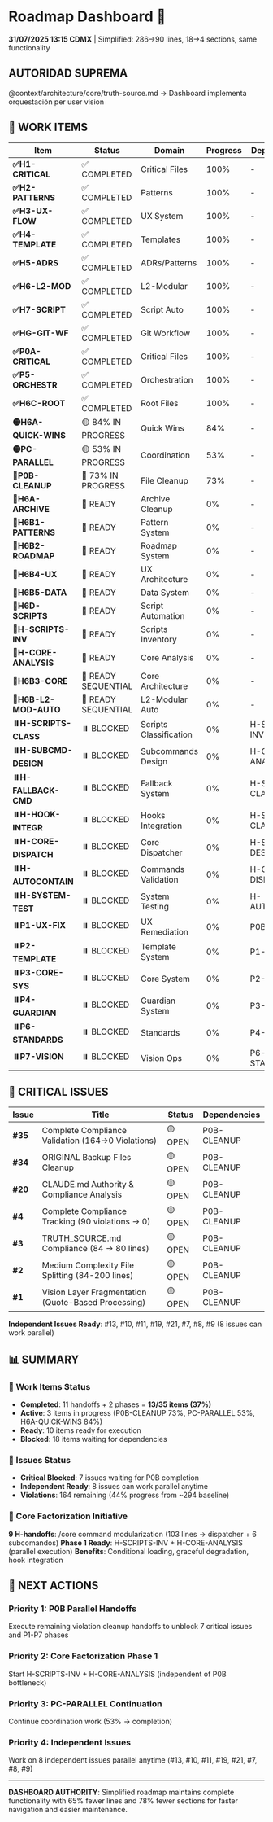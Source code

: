 # Roadmap Dashboard 🎯

**31/07/2025 13:15 CDMX** | Simplified: 286→90 lines, 18→4 sections, same functionality

## AUTORIDAD SUPREMA
@context/architecture/core/truth-source.md → Dashboard implementa orquestación per user vision

## 🚀 WORK ITEMS

| Item | Status | Domain | Progress | Dependencies |
|------|--------|--------|----------|--------------|
| **✅H1-CRITICAL** | ✅ COMPLETED | Critical Files | 100% | - |
| **✅H2-PATTERNS** | ✅ COMPLETED | Patterns | 100% | - |
| **✅H3-UX-FLOW** | ✅ COMPLETED | UX System | 100% | - |
| **✅H4-TEMPLATE** | ✅ COMPLETED | Templates | 100% | - |
| **✅H5-ADRS** | ✅ COMPLETED | ADRs/Patterns | 100% | - |
| **✅H6-L2-MOD** | ✅ COMPLETED | L2-Modular | 100% | - |
| **✅H7-SCRIPT** | ✅ COMPLETED | Script Auto | 100% | - |
| **✅HG-GIT-WF** | ✅ COMPLETED | Git Workflow | 100% | - |
| **✅P0A-CRITICAL** | ✅ COMPLETED | Critical Files | 100% | - |
| **✅P5-ORCHESTR** | ✅ COMPLETED | Orchestration | 100% | - |
| **✅H6C-ROOT** | ✅ COMPLETED | Root Files | 100% | - |
| **🟡H6A-QUICK-WINS** | 🟡 84% IN PROGRESS | Quick Wins | 84% | - |
| **🟡PC-PARALLEL** | 🟡 53% IN PROGRESS | Coordination | 53% | - |
| **🔄P0B-CLEANUP** | 🔄 73% IN PROGRESS | File Cleanup | 73% | - |
| **🔄H6A-ARCHIVE** | 🔄 READY | Archive Cleanup | 0% | - |
| **🔄H6B1-PATTERNS** | 🔄 READY | Pattern System | 0% | - |
| **🔄H6B2-ROADMAP** | 🔄 READY | Roadmap System | 0% | - |
| **🔄H6B4-UX** | 🔄 READY | UX Architecture | 0% | - |
| **🔄H6B5-DATA** | 🔄 READY | Data System | 0% | - |
| **🔄H6D-SCRIPTS** | 🔄 READY | Script Automation | 0% | - |
| **🔄H-SCRIPTS-INV** | 🔄 READY | Scripts Inventory | 0% | - |
| **🔄H-CORE-ANALYSIS** | 🔄 READY | Core Analysis | 0% | - |
| **🔄H6B3-CORE** | 🔄 READY SEQUENTIAL | Core Architecture | 0% | - |
| **🔄H6B-L2-MOD-AUTO** | 🔄 READY SEQUENTIAL | L2-Modular Auto | 0% | - |
| **⏸️H-SCRIPTS-CLASS** | ⏸️ BLOCKED | Scripts Classification | 0% | H-SCRIPTS-INV |
| **⏸️H-SUBCMD-DESIGN** | ⏸️ BLOCKED | Subcommands Design | 0% | H-CORE-ANALYSIS |
| **⏸️H-FALLBACK-CMD** | ⏸️ BLOCKED | Fallback System | 0% | H-SCRIPTS-CLASS |
| **⏸️H-HOOK-INTEGR** | ⏸️ BLOCKED | Hooks Integration | 0% | H-SCRIPTS-CLASS |
| **⏸️H-CORE-DISPATCH** | ⏸️ BLOCKED | Core Dispatcher | 0% | H-SUBCMD-DESIGN |
| **⏸️H-AUTOCONTAIN** | ⏸️ BLOCKED | Commands Validation | 0% | H-CORE-DISPATCH |
| **⏸️H-SYSTEM-TEST** | ⏸️ BLOCKED | System Testing | 0% | H-AUTOCONTAIN |
| **⏸️P1-UX-FIX** | ⏸️ BLOCKED | UX Remediation | 0% | P0B-CLEANUP |
| **⏸️P2-TEMPLATE** | ⏸️ BLOCKED | Template System | 0% | P1-UX-FIX |
| **⏸️P3-CORE-SYS** | ⏸️ BLOCKED | Core System | 0% | P2-TEMPLATE |
| **⏸️P4-GUARDIAN** | ⏸️ BLOCKED | Guardian System | 0% | P3-CORE-SYS |
| **⏸️P6-STANDARDS** | ⏸️ BLOCKED | Standards | 0% | P4-GUARDIAN |
| **⏸️P7-VISION** | ⏸️ BLOCKED | Vision Ops | 0% | P6-STANDARDS |

## 🎫 CRITICAL ISSUES

| Issue | Title | Status | Dependencies |
|-------|-------|--------|--------------|
| **#35** | Complete Compliance Validation (164→0 Violations) | 🟡 OPEN | P0B-CLEANUP |
| **#34** | ORIGINAL Backup Files Cleanup | 🟡 OPEN | P0B-CLEANUP |
| **#20** | CLAUDE.md Authority & Compliance Analysis | 🟡 OPEN | P0B-CLEANUP |
| **#4** | Complete Compliance Tracking (90 violations → 0) | 🟡 OPEN | P0B-CLEANUP |
| **#3** | TRUTH_SOURCE.md Compliance (84 → 80 lines) | 🟡 OPEN | P0B-CLEANUP |
| **#2** | Medium Complexity File Splitting (84-200 lines) | 🟡 OPEN | P0B-CLEANUP |
| **#1** | Vision Layer Fragmentation (Quote-Based Processing) | 🟡 OPEN | P0B-CLEANUP |

**Independent Issues Ready**: #13, #10, #11, #19, #21, #7, #8, #9 (8 issues can work parallel)

## 📊 SUMMARY

### 🚀 Work Items Status
- **Completed**: 11 handoffs + 2 phases = **13/35 items (37%)**
- **Active**: 3 items in progress (P0B-CLEANUP 73%, PC-PARALLEL 53%, H6A-QUICK-WINS 84%)
- **Ready**: 10 items ready for execution
- **Blocked**: 18 items waiting for dependencies

### 🎫 Issues Status  
- **Critical Blocked**: 7 issues waiting for P0B completion
- **Independent Ready**: 8 issues can work parallel anytime
- **Violations**: 164 remaining (44% progress from ~294 baseline)

### 🔧 Core Factorization Initiative
**9 H-handoffs**: /core command modularization (103 lines → dispatcher + 6 subcomandos)
**Phase 1 Ready**: H-SCRIPTS-INV + H-CORE-ANALYSIS (parallel execution)
**Benefits**: Conditional loading, graceful degradation, hook integration

## 🎯 NEXT ACTIONS

### Priority 1: P0B Parallel Handoffs
Execute remaining violation cleanup handoffs to unblock 7 critical issues and P1-P7 phases

### Priority 2: Core Factorization Phase 1  
Start H-SCRIPTS-INV + H-CORE-ANALYSIS (independent of P0B bottleneck)

### Priority 3: PC-PARALLEL Continuation
Continue coordination work (53% → completion)

### Priority 4: Independent Issues
Work on 8 independent issues parallel anytime (#13, #10, #11, #19, #21, #7, #8, #9)

---

**DASHBOARD AUTHORITY**: Simplified roadmap maintains complete functionality with 65% fewer lines and 78% fewer sections for faster navigation and easier maintenance.